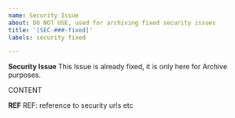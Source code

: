 ```yaml
---
name: Security Issue
about: DO NOT USE, used for archiving fixed security issues
title: '[SEC-###-fixed]'
labels: security fixed

---
```


**Security Issue**
This Issue is already fixed, it is only here for Archive purposes.

CONTENT


**REF**
REF: reference to security urls etc
